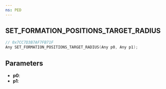 ```yaml
---
ns: PED
---
```

## SET_FORMATION_POSITIONS_TARGET_RADIUS

```c
// 0x7CC7D3B7AF7FB71F
Any SET_FORMATION_POSITIONS_TARGET_RADIUS(Any p0, Any p1);
```

## Parameters
* **p0**:
* **p1**:
